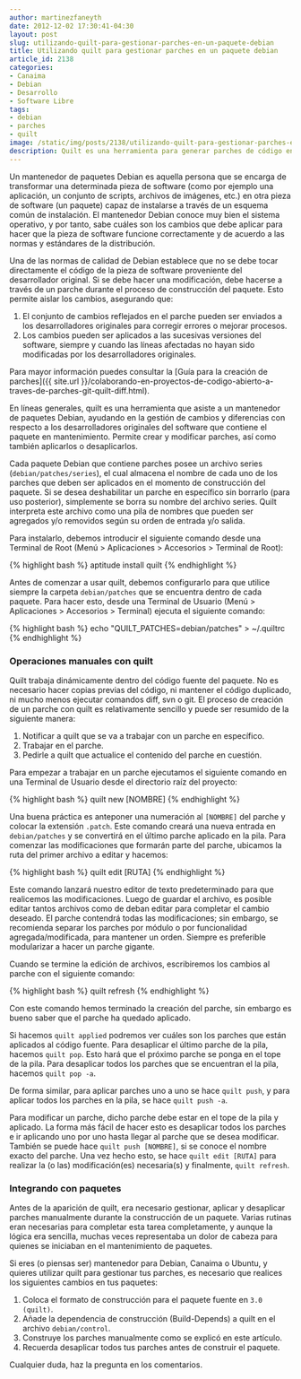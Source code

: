 ```yaml
---
author: martinezfaneyth
date: 2012-12-02 17:30:41-04:30
layout: post
slug: utilizando-quilt-para-gestionar-parches-en-un-paquete-debian
title: Utilizando quilt para gestionar parches en un paquete debian
article_id: 2138
categories:
- Canaima
- Debian
- Desarrollo
- Software Libre
tags:
- debian
- parches
- quilt
image: /static/img/posts/2138/utilizando-quilt-para-gestionar-parches-en-un-paquete-debian__1.jpg
description: Quilt es una herramienta para generar parches de código en los programas.
---
```


Un mantenedor de paquetes Debian es aquella persona que se encarga de transformar una determinada pieza de software (como por ejemplo una aplicación, un conjunto de scripts, archivos de imágenes, etc.) en otra pieza de software (un paquete) capaz de instalarse a través de un esquema común de instalación. El mantenedor Debian conoce muy bien el sistema operativo, y por tanto, sabe cuáles son los cambios que debe aplicar para hacer que la pieza de software funcione correctamente y de acuerdo a las normas y estándares de la distribución.

Una de las normas de calidad de Debian establece que no se debe tocar directamente el código de la pieza de software proveniente del desarrollador original. Si se debe hacer una modificación, debe hacerse a través de un parche durante el proceso de construcción del paquete. Esto permite aislar los cambios, asegurando que:

1. El conjunto de cambios reflejados en el parche pueden ser enviados a los desarrolladores originales para corregir errores o mejorar procesos.
2. Los cambios pueden ser aplicados a las sucesivas versiones del software, siempre y cuando las líneas afectadas no hayan sido modificadas por los desarrolladores originales.

Para mayor información puedes consultar la [Guía para la creación de parches]({{ site.url }}/colaborando-en-proyectos-de-codigo-abierto-a-traves-de-parches-git-quilt-diff.html).

En líneas generales, quilt es una herramienta que asiste a un mantenedor de paquetes Debian, ayudando en la gestión de cambios y diferencias con respecto a los desarrolladores originales del software que contiene el paquete en mantenimiento. Permite crear y modificar parches, así como también aplicarlos o desaplicarlos.

Cada paquete Debian que contiene parches posee un archivo series (`debian/patches/series`), el cual almacena el nombre de cada uno de los parches que deben ser aplicados en el momento de construcción del paquete. Si se desea deshabilitar un parche en específico sin borrarlo (para uso posterior), simplemente se borra su nombre del archivo series. Quilt interpreta este archivo como una pila de nombres que pueden ser agregados y/o removidos según su orden de entrada y/o salida.

Para instalarlo, debemos introducir el siguiente comando desde una Terminal de Root (Menú > Aplicaciones > Accesorios > Terminal de Root):

{% highlight bash %}
aptitude install quilt
{% endhighlight %}

Antes de comenzar a usar quilt, debemos configurarlo para que utilice siempre la carpeta `debian/patches` que se encuentra dentro de cada paquete. Para hacer esto, desde una Terminal de Usuario (Menú > Aplicaciones > Accesorios > Terminal) ejecuta el siguiente comando:

{% highlight bash %}
echo "QUILT_PATCHES=debian/patches" > ~/.quiltrc
{% endhighlight %}

### Operaciones manuales con quilt

Quilt trabaja dinámicamente dentro del código fuente del paquete. No es necesario hacer copias previas del código, ni mantener el código duplicado, ni mucho menos ejecutar comandos diff, svn o git. El proceso de creación de un parche con quilt es relativamente sencillo y puede ser resumido de la siguiente manera:

1. Notificar a quilt que se va a trabajar con un parche en específico.
2. Trabajar en el parche.
3. Pedirle a quilt que actualice el contenido del parche en cuestión.

Para empezar a trabajar en un parche ejecutamos el siguiente comando en una Terminal de Usuario desde el directorio raíz del proyecto:

{% highlight bash %}
quilt new [NOMBRE]
{% endhighlight %}

Una buena práctica es anteponer una numeración al `[NOMBRE]` del parche y colocar la extensión `.patch`. Este comando creará una nueva entrada en `debian/patches` y se convertirá en el último parche aplicado en la pila. Para comenzar las modificaciones que formarán parte del parche, ubicamos la ruta del primer archivo a editar y hacemos:

{% highlight bash %}
quilt edit [RUTA]
{% endhighlight %}

Este comando lanzará nuestro editor de texto predeterminado para que realicemos las modificaciones. Luego de guardar el archivo, es posible editar tantos archivos como de deban editar para completar el cambio deseado. El parche contendrá todas las modificaciones; sin embargo, se recomienda separar los parches por módulo o por funcionalidad agregada/modificada, para mantener un orden. Siempre es preferible modularizar a hacer un parche gigante.

Cuando se termine la edición de archivos, escribiremos los cambios al parche con el siguiente comando:

{% highlight bash %}
quilt refresh
{% endhighlight %}

Con este comando hemos terminado la creación del parche, sin embargo es bueno saber que el parche ha quedado aplicado.

Si hacemos `quilt applied` podremos ver cuáles son los parches que están aplicados al código fuente. Para desaplicar el último parche de la pila, hacemos `quilt pop`. Esto hará que el próximo parche se ponga en el tope de la pila. Para desaplicar todos los parches que se encuentran el la pila, hacemos `quilt pop -a`.

De forma similar, para aplicar parches uno a uno se hace `quilt push`, y para aplicar todos los parches en la pila, se hace `quilt push -a`.

Para modificar un parche, dicho parche debe estar en el tope de la pila y aplicado. La forma más fácil de hacer esto es desaplicar todos los parches e ir aplicando uno por uno hasta llegar al parche que se desea modificar. También se puede hace `quilt push [NOMBRE]`, si se conoce el nombre exacto del parche. Una vez hecho esto, se hace `quilt edit [RUTA]` para realizar la (o las) modificación(es) necesaria(s) y finalmente, `quilt refresh`.

### Integrando con paquetes

Antes de la aparición de quilt, era necesario gestionar, aplicar y desaplicar parches manualmente durante la construcción de un paquete. Varias rutinas eran necesarias para completar esta tarea completamente, y aunque la lógica era sencilla, muchas veces representaba un dolor de cabeza para quienes se iniciaban en el mantenimiento de paquetes.

Si eres (o piensas ser) mantenedor para Debian, Canaima o Ubuntu, y quieres utilizar quilt para gestionar tus parches, es necesario que realices los siguientes cambios en tus paquetes:

1. Coloca el formato de construcción para el paquete fuente en `3.0 (quilt)`.
2. Añade la dependencia de construcción (Build-Depends) a quilt en el archivo `debian/control`.
3. Construye los parches manualmente como se explicó en este artículo.
4. Recuerda desaplicar todos tus parches antes de construir el paquete.

Cualquier duda, haz la pregunta en los comentarios.
